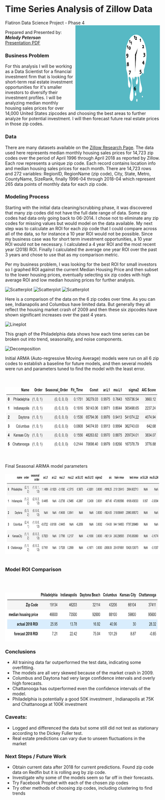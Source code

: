 # Time Series Analysis of Zillow Data
Flatiron Data Science Project - Phase 4
<img src= 
"Images/melting_clock.jpg" 
         alt="Melting Clock Image" 
         align="right"
         width="275" height="275"> 
         
<!---Photo by Kevork Kurdoghlian on Unsplash--->       
<!---<span>Photo by <a href="https://unsplash.com/@pedroplus?utm_source=unsplash&amp;utm_medium=referral&amp;utm_content=creditCopyText">Pedro da Silva</a> on <a href="https://unsplash.com/s/photos/stop-sign?utm_source=unsplash&amp;utm_medium=referral&amp;utm_content=creditCopyText">Unsplash</a></span>--->
Prepared and Presented by:  **_Melody Peterson_**  
[Presentation PDF](https://github.com/melodygr/Classification_Project/blob/main/Terry%20Stop%20Presentation.pdf "Presentation PDF")

### Business Problem    
For this analysis I will be working as a Data Scientist for a financial investment firm that is looking for short-term real estate investment opportunities for it's smaller investors to diversify their investment profiles.  I will be analyzing median monthly housing sales prices for over 14,000 United States zipcodes and choosing the best areas to further analyze for potential investment. I will then forecast future real estate prices in those zip codes.   

### Data    
There are many datasets available on the [Zillow Research Page](https://www.zillow.com/research/data/).  The data used here represents median monthly housing sales prices for 14,723 zip codes over the period of April 1996 through April 2018 as reported by Zillow.  Each row represents a unique zip code. Each record contains location info and median housing sales prices for each month.  There are 14,723 rows and 272 variables: RegionID, RegionName (zip code), City, State, Metro, CountyName, SizeRank, finally 1996-04 through 2018-04 which represent 265 data points of monthly data for each zip code.  

### Modeling Process
Starting with the initial data cleaning/scrubbing phase, it was discovered that many zip codes did not have the full date range of data.  Some zip codes had data only going back to 06-2014.  I chose not to eliminate any zip codes for missing values but would model on the data available.  My next step was to calculate an ROI for each zip code that I could compare across all of the data, so for instance a 10 year ROI would not be possible.  Since my business case was for short term investment opportunities, a 10 year ROI would not be necessary.  I calculated a 4 year ROI and the most recent year (2018) ROI.  Finally I calculated the average one year ROI over the past 3 years and chose to use that as my comparison metric.  

Per my business problem, I was looking for the best ROI for small investors so I graphed ROI against the current Median Housing Price and then subset to the lower housing prices, eventually selecting six zip codes with high average ROI and low median housing prices for further analysis.  

![Scatterplot](https://github.com/melodygr/dsc-phase-4-project/blob/main/Images/scatterplot2.png "ROI vs Median House Price")
![Scatterplot](https://github.com/melodygr/dsc-phase-4-project/blob/main/Images/scatterplot3.png "ROI vs Median House Price")
![Scatterplot](https://github.com/melodygr/dsc-phase-4-project/blob/main/Images/scatterplot4.png "ROI vs Median House Price")

Here is a comparison of the data on the 6 zip codes over time.  As you can see, Indianapolis and Columbus have limited data.  But generally they all reflect the housing market crash of 2009 and then these six zipcodes have shown significant increases over the past 4 years.

![Lineplot](https://github.com/melodygr/dsc-phase-4-project/blob/main/Images/lineplotallzips.png "ROI vs Median House Price")

This graph of the Philadelphia data shows how each time series can be broken out into trend, seasonality, and noise components.  

![Decomposition](https://github.com/melodygr/dsc-phase-4-project/blob/main/Images/decomposition.png "ROI vs Median House Price")

Initial ARMA (Auto-regressive Moving Average) models were run on all 6 zip codes to establish a baseline for future models, and then several models were run and parameters tuned to find the model with the least error.
<br />  
<br />  
<img src= 
"Images/baseline.png" 
         alt="Baseline Models" 
         align="center"
         width="700" height="200">   
 
<br />  
<br />  
Final Seasonal ARIMA model parameters  
<br />  
<br />  
<img src= 
"Images/final_model_params.png" 
         alt="Final Models" 
         align="center"
         width="900" height="260">            
         
<br />  
<br />  

### Model ROI Comparison  
<br />  
<br />  
  
<img src= 
"Images/final_model_forecast_ROI.png" 
         alt="Final Models" 
         align="center"
         width="700" height="160">  

### Conclusions  

* All training data far outperformed the test data, indicating some overfitting.
* The models are all very skewed because of the market crash in 2009.
* Columbus and Daytona had very large confidence intervals and overly high forecasts.
* Chattanooga has outperformed even the confidence intervals of the model.
* Philadelphia is potentially a good 50K investment , Indianapolis at 75K and Chattanooga at 100K investment
  
### Caveats:  
  
* Logged and differenced the data but some still did not test as stationary according to the Dickey Fuller test.
* Real estate predictions can vary due to unseen fluctuations in the market  
  
### Next Steps / Future Work  
  
* Obtain current data after 2018 for current predictions. Found zip code data on Redfin but it is rolling avg by zip code.
* Investigate why some of the models seem so far off in their forecasts.
* Try Facebook Prophet with each of the chosen zip codes
* Try other methods of choosing zip codes, including clustering to find trends


